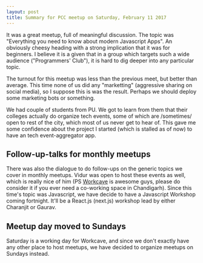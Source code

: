 ```yaml
---
layout: post
title: Summary for PCC meetup on Saturday, February 11 2017
---
```


<amp-img alt="Programmer's Club Chandigarh February 2017 meetup" width="600" height="400" layout="responsive" src="/assets/images/programmers-club-chanidgarh-february-2017-meetup.jpg"></amp-img>

It was a great meetup, full of meaningful discussion. The topic was "Everything you need to know about modern Javascript Apps". An obviously cheesy heading with a strong implication that it was for beginners. I believe it is
a given that in a group which targets such a wide audience ("Programmers' Club"), it is hard to dig
deeper into any particular topic.

The turnout for this meetup was less than the previous meet, but better than average. This time none of us did
any "marketting" (aggressive sharing on social media), so I suppose this is was the result. Perhaps we should
deploy some marketing bots or something.

We had couple of students from PU. We got to learn from them that their colleges actually do organize tech events, some of which are /sometimes/ open to rest of the city, which most of us never get to hear of. This gave me
some confidence about the project I started (which is stalled as of now) to have an tech event-aggregator app.

## Follow-up-talks for monthly meetups

There was also the dialogue to do follow-ups on the generic topics we cover in monthly meetups. Vidur was open
to host these events as well, which is really nice of him (PS [Workcave](http://www.workcave.in/) is awesome guys, please do consider it if you ever need a co-working space in Chandigarh). Since this time's topic was
Javascript, we have decide to have a Javascript Workshop coming fortnight. It'll be a React.js (next.js) workshop
lead by either Charanjit or Gaurav.

## Meetup day moved to Sundays

Saturday is a working day for Workcave, and since we don't exactly have any other place to host meetups, we have
decided to organize meetups on Sundays instead.
